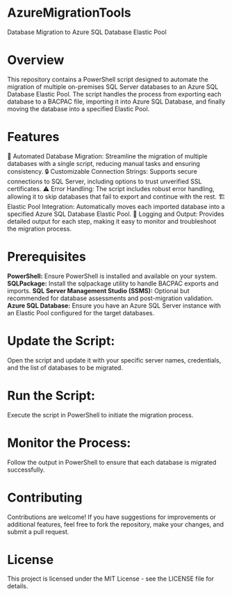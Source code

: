 # AzureMigrationTools
Database Migration to Azure SQL Database Elastic Pool

# Overview
This repository contains a PowerShell script designed to automate the migration of multiple on-premises SQL Server databases to an Azure SQL Database Elastic Pool. The script handles the process from exporting each database to a BACPAC file, importing it into Azure SQL Database, and finally moving the database into a specified Elastic Pool.

# Features
🚀 Automated Database Migration: Streamline the migration of multiple databases with a single script, reducing manual tasks and ensuring consistency.
🔒 Customizable Connection Strings: Supports secure connections to SQL Server, including options to trust unverified SSL certificates.
⚠️ Error Handling: The script includes robust error handling, allowing it to skip databases that fail to export and continue with the rest.
🏗️ Elastic Pool Integration: Automatically moves each imported database into a specified Azure SQL Database Elastic Pool.
📜 Logging and Output: Provides detailed output for each step, making it easy to monitor and troubleshoot the migration process.

# Prerequisites

**PowerShell:** Ensure PowerShell is installed and available on your system.
**SQLPackage:** Install the sqlpackage utility to handle BACPAC exports and imports.
**SQL Server Management Studio (SSMS):** Optional but recommended for database assessments and post-migration validation.
**Azure SQL Database:**  Ensure you have an Azure SQL Server instance with an Elastic Pool configured for the target databases.


# Update the Script:

Open the script and update it with your specific server names, credentials, and the list of databases to be migrated.

# Run the Script:

 Execute the script in PowerShell to initiate the migration process.
# Monitor the Process:

Follow the output in PowerShell to ensure that each database is migrated successfully.

# Contributing
Contributions are welcome! If you have suggestions for improvements or additional features, feel free to fork the repository, make your changes, and submit a pull request.

# License
This project is licensed under the MIT License - see the LICENSE file for details.
